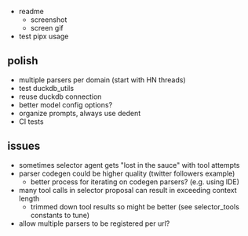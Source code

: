 - readme
  - screenshot
  - screen gif
- test pipx usage

## polish
- multiple parsers per domain (start with HN threads)
- test duckdb_utils
- reuse duckdb connection
- better model config options?
- organize prompts, always use dedent
- CI tests

## issues
- sometimes selector agent gets "lost in the sauce" with tool attempts
- parser codegen could be higher quality (twitter followers example)
  - better process for iterating on codegen parsers? (e.g. using IDE)
- many tool calls in selector proposal can result in exceeding context length
  - trimmed down tool results so might be better (see selector_tools constants to tune)
- allow multiple parsers to be registered per url?

